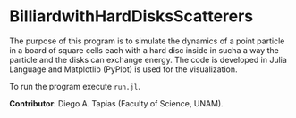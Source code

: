 # BilliardwithHardDisksScatterers

The purpose of this program is to simulate the dynamics of a point particle in a board of square cells each with a hard disc inside in sucha a way the particle and the disks can exchange energy. The code is developed in Julia Language and Matplotlib (PyPlot) is used for the visualization.

To run the program execute `run.jl`.

**Contributor**: Diego A. Tapias (Faculty of Science, UNAM).
